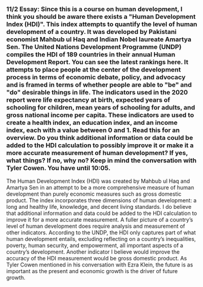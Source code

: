 ### 11/2 Essay: Since this is a course on human development, I think you should be aware there exists a "Human Development Index (HDI)". This index attempts to quantify the level of human development of a country. It was developed by Pakistani economist Mahbub ul Haq and Indian Nobel laureate Amartya Sen. The United Nations Development Programme (UNDP) compiles the HDI of 189 countries in their annual Human Development Report. You can see the latest rankings here. It attempts to place people at the center of the development process in terms of economic debate, policy, and advocacy and is framed in terms of whether people are able to "be" and "do" desirable things in life. The indicators used in the 2020 report were life expectancy at birth, expected years of schooling for children, mean years of schooling for adults, and gross national income per capita. These indicators are used to create a health index, an education index, and an income index, each with a value between 0 and 1. Read this for an overview. Do you think additional information or data could be added to the HDI calculation to possibly improve it or make it a more accurate measurement of human development? If yes, what things? If no, why no? Keep in mind the conversation with Tyler Cowen. You have until 10:05.

The Human Development Index (HDI) was created by Mahbub ul Haq and Amartya Sen in an attempt to be a more comprehensive measure of human development than purely economic measures such as gross domestic product. The index incorporates three dimensions of human development: a long and healthy life, knowledge, and decent living standards. I do believe that additional information and data could be added to the HDI calculation to improve it for a more accurate measurement. A fuller picture of  a country’s level of human development does require analysis and measurement of other indicators. According to the UNDP, the HDI only captures part of what human development entails, excluding reflecting on a country’s inequalities, poverty, human security, and empowerment, all important aspects of a country’s development. Another indicator I believe would improve the accuracy of the HDI measurement would be gross domestic product. As Tyler Cowen mentioned in his conversation with Ezra Klein, the future is as important as the present and economic growth is the driver of future growth. 
